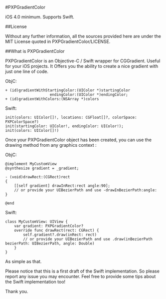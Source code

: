 
#PXPGradientColor

iOS 4.0 minimum.
Supports Swift.

##License

Without any further information, all the sources provided here are under the MIT License quoted in PXPGradientColor/LICENSE.


##What is PXPGradientColor

PXPGradientColor is an Objective-C / Swift wrapper for CGGradient. Useful for your iOS projects.
It Offers you the ability to create a nice gradient with just one line of code.

ObjC:

	+ (id)gradientWithStartingColor:(UIColor *)startingColor 
						endingColor:(UIColor *)endingColor;
	+ (id)gradientWithColors:(NSArray *)colors
	
Swift:
	
	init(colors: UIColor[]!, locations: CGFloat[]?, colorSpace: PXPColorSpace?)
	init(startingColor: UIColor!, endingColor: UIColor!);
	init(colors: UIColor[]!)
	
Once your PXPGradientColor object has been created, you can use the drawing method from any graphics context :

ObjC:

	@implement MyCustomView
	@synthesize gradient = _gradient;
	
	- (void)drawRect:(CGRect)rect
	{
		[[self gradient] drawInRect:rect angle:90];
		// or provide your UIBezierPath and use -drawInBezierPath:angle:
	}
	
	@end
	
	
Swift:
	
	class MyCustomView: UIView {
		var gradient: PXPGradientColor?
		override func drawRect(rect: CGRect) {
			self.gradient?.draw(inRect: rect)
			// or provide your UIBezierPath and use .draw(inBezierPath bezierPath: UIBezierPath, angle: Double)
		}
	}
	
	
	
As simple as that.

Please notice that this is a first draft of the Swift implementation. So please report any issue you may encounter. Feel free to provide some tips about the Swift implementation too!

Thank you.